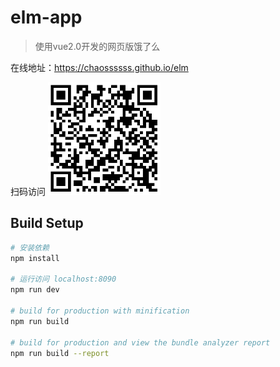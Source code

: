 # elm-app

> 使用vue2.0开发的网页版饿了么


在线地址：https://chaossssss.github.io/elm

扫码访问
<img width="180" height="180" src="https://github.com/chaossssss/elm-vue/blob/master/qrcode/elm.png" alt="扫我😄">


## Build Setup

``` bash
# 安装依赖
npm install

# 运行访问 localhost:8090
npm run dev

# build for production with minification
npm run build

# build for production and view the bundle analyzer report
npm run build --report
```


